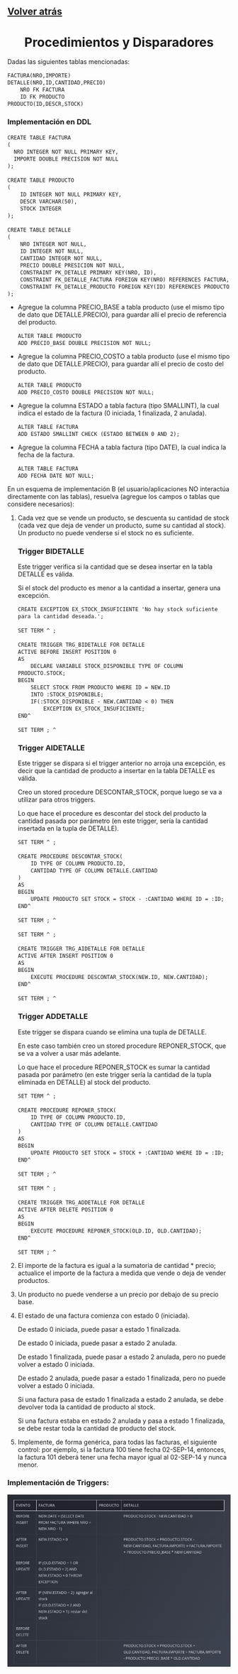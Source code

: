 ## [Volver atrás](../readme.md)

<div align="center">
<h1>Procedimientos y Disparadores</h1>
</div>

Dadas las siguientes tablas mencionadas:

```
FACTURA(NRO,IMPORTE)
DETALLE(NRO,ID,CANTIDAD,PRECIO)
    NRO FK FACTURA
    ID FK PRODUCTO
PRODUCTO(ID,DESCR,STOCK)
```

### Implementación en DDL

```
CREATE TABLE FACTURA
(
  NRO INTEGER NOT NULL PRIMARY KEY,
  IMPORTE DOUBLE PRECISION NOT NULL
);

CREATE TABLE PRODUCTO
(
    ID INTEGER NOT NULL PRIMARY KEY,
    DESCR VARCHAR(50),
    STOCK INTEGER
);

CREATE TABLE DETALLE
(
    NRO INTEGER NOT NULL,
    ID INTEGER NOT NULL,
    CANTIDAD INTEGER NOT NULL,
    PRECIO DOUBLE PRESICION NOT NULL,
    CONSTRAINT PK_DETALLE PRIMARY KEY(NRO, ID),
    CONSTRAINT FK_DETALLE_FACTURA FOREIGN KEY(NRO) REFERENCES FACTURA,
    CONSTRAINT FK_DETALLE_PRODUCTO FOREIGN KEY(ID) REFERENCES PRODUCTO
);
```

- Agregue la columna PRECIO_BASE a tabla producto (use el mismo tipo de dato que DETALLE.PRECIO), para guardar allí el precio de referencia del producto.

    ```
    ALTER TABLE PRODUCTO
    ADD PRECIO_BASE DOUBLE PRECISION NOT NULL;
    ```

- Agregue la columna PRECIO_COSTO a tabla producto (use el mismo tipo de dato que DETALLE.PRECIO), para guardar allí el precio de costo del producto.

    ```
    ALTER TABLE PRODUCTO
    ADD PRECIO_COSTO DOUBLE PRECISION NOT NULL;
    ```

- Agregue la columna ESTADO a tabla factura (tipo SMALLINT), la cual indica el estado de la factura (0
iniciada, 1 finalizada, 2 anulada).

    ```
    ALTER TABLE FACTURA
    ADD ESTADO SMALLINT CHECK (ESTADO BETWEEN 0 AND 2);
    ```

- Agregue la columna FECHA a tabla factura (tipo DATE), la cual indica la fecha de la factura.

    ```
    ALTER TABLE FACTURA
    ADD FECHA DATE NOT NULL;
    ```

En un esquema de implementación B (el usuario/aplicaciones NO interactúa directamente con las tablas), resuelva (agregue los campos o tablas que considere necesarios):

1. Cada vez que se vende un producto, se descuenta su cantidad de stock (cada vez que deja de vender un producto, sume su cantidad al stock). Un producto no puede venderse si el stock no es suficiente.

    ### Trigger BIDETALLE

    Este trigger verifica si la cantidad que se desea insertar en la tabla DETALLE es válida.

    Si el stock del producto es menor a la cantidad a insertar, genera una excepción.

    ```
    CREATE EXCEPTION EX_STOCK_INSUFICIENTE 'No hay stock suficiente para la cantidad deseada.';

    SET TERM ^ ;

    CREATE TRIGGER TRG_BIDETALLE FOR DETALLE
    ACTIVE BEFORE INSERT POSITION 0
    AS
        DECLARE VARIABLE STOCK_DISPONIBLE TYPE OF COLUMN PRODUCTO.STOCK;
    BEGIN
        SELECT STOCK FROM PRODUCTO WHERE ID = NEW.ID
        INTO :STOCK_DISPONIBLE;
        IF(:STOCK_DISPONIBLE - NEW.CANTIDAD < 0) THEN
            EXCEPTION EX_STOCK_INSUFICIENTE;
    END^

    SET TERM ; ^
    ```

    ### Trigger AIDETALLE

    Este trigger se dispara si el trigger anterior no arroja una excepción, es decir que la cantidad de producto a insertar en la tabla DETALLE es válida.

    Creo un stored procedure DESCONTAR_STOCK, porque luego se va a utilizar para otros triggers.

    Lo que hace el procedure es descontar del stock del producto la cantidad pasada por parámetro (en este trigger, sería la cantidad insertada en la tupla de DETALLE).

    ```
    SET TERM ^ ;

    CREATE PROCEDURE DESCONTAR_STOCK(
        ID TYPE OF COLUMN PRODUCTO.ID,
        CANTIDAD TYPE OF COLUMN DETALLE.CANTIDAD
    )
    AS
    BEGIN
        UPDATE PRODUCTO SET STOCK = STOCK - :CANTIDAD WHERE ID = :ID;
    END^

    SET TERM ; ^

    SET TERM ^ ;

    CREATE TRIGGER TRG_AIDETALLE FOR DETALLE
    ACTIVE AFTER INSERT POSITION 0
    AS
    BEGIN
        EXECUTE PROCEDURE DESCONTAR_STOCK(NEW.ID, NEW.CANTIDAD);
    END^

    SET TERM ; ^
    ```

    ### Trigger ADDETALLE

    Este trigger se dispara cuando se elimina una tupla de DETALLE. 

    En este caso también creo un stored procedure REPONER_STOCK, que se va a volver a usar más adelante.

    Lo que hace el procedure REPONER_STOCK es sumar la cantidad pasada por parámetro (en este trigger sería la cantidad de la tupla eliminada en DETALLE) al stock del producto.

    ```
    SET TERM ^ ;

    CREATE PROCEDURE REPONER_STOCK(
        ID TYPE OF COLUMN PRODUCTO.ID,
        CANTIDAD TYPE OF COLUMN DETALLE.CANTIDAD
    )
    AS
    BEGIN
        UPDATE PRODUCTO SET STOCK = STOCK + :CANTIDAD WHERE ID = :ID;
    END^

    SET TERM ; ^

    SET TERM ^ ;

    CREATE TRIGGER TRG_ADDETALLE FOR DETALLE
    ACTIVE AFTER DELETE POSITION 0
    AS
    BEGIN
        EXECUTE PROCEDURE REPONER_STOCK(OLD.ID, OLD.CANTIDAD);
    END^

    SET TERM ; ^
    ```

2. El importe de la factura es igual a la sumatoria de cantidad * precio; actualice el importe de la factura a medida que vende o deja de vender productos.

3. Un producto no puede venderse a un precio por debajo de su precio base.

4. El estado de una factura comienza con estado 0 (iniciada).

    De estado 0 iniciada, puede pasar a estado 1 finalizada.

    De estado 0 iniciada, puede pasar a estado 2 anulada.

    De estado 1 finalizada, puede pasar a estado 2 anulada, pero no puede volver a estado 0 iniciada.
    
    De estado 2 anulada, puede pasar a estado 1 finalizada, pero no puede volver a estado 0 iniciada.

    Si una factura pasa de estado 1 finalizada a estado 2 anulada, se debe devolver toda la cantidad de producto al stock.

    Si una factura estaba en estado 2 anulada y pasa a estado 1 finalizada, se debe restar toda la cantidad de producto del stock.

5. Implemente, de forma genérica, para todas las facturas, el siguiente control: por ejemplo, si la factura 100 tiene fecha 02-SEP-14, entonces, la factura 101 deberá tener una fecha mayor igual al 02-SEP-14 y nunca menor.

### Implementación de Triggers:

<div align="center">

![](/practica/imagenes/01_tabla01.png)

</div>